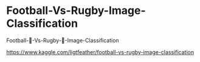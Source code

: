 # Football-Vs-Rugby-Image-Classification
Football-🏈-Vs-Rugby-🏉-Image-Classification

https://www.kaggle.com/ligtfeather/football-vs-rugby-image-classification
